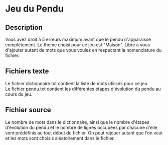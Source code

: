 # Jeu du Pendu
## Description
Vous avez droit à 5 erreurs maximum avant que le pendu n'apparaisse complètement. Le thème choisi pour ce jeu est "Maison". Libre à vous d'ajouter autant de mots que vous voulez en respectant la nomenclature du fichier.

## Fichiers texte
Le fichier dictionnaire.txt contient la liste de mots utilisés pour ce jeu.  
Le fichier pendu.txt contient les différentes étapes d'évolution du pendu au cours du jeu.  

## Fichier source
Le nombre de mots dans le dictionnaire, ainsi que le nombre d'étapes d'évolution du pendu et le nombre de lignes occupées par chacune d'elle sont prédéfinis au tout début du fichier. On peut rejouer autant que l'on veut et les mots sont choisis aléatoirement dans le fichier. 
